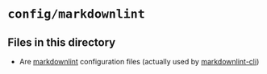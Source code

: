 # `config/markdownlint`

## Files in this directory

- Are [markdownlint](https://github.com/DavidAnson/markdownlint) configuration files (actually used by [markdownlint-cli](https://github.com/igorshubovych/markdownlint-cli))
